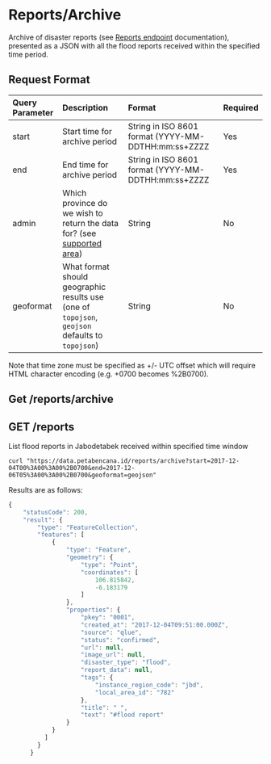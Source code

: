 # Reports/Archive

Archive of disaster reports \(see [Reports endpoint](reports.md) documentation\), presented as a JSON with all the flood reports received within the specified time period.

## Request Format

| Query Parameter | Description | Format | Required |
| :--- | :--- | :--- | :--- |
| start | Start time for archive period | String in ISO 8601 format \(YYYY-MM-DDTHH:mm:ss+ZZZZ | Yes |
| end | End time for archive period | String in ISO 8601 format \(YYYY-MM-DDTHH:mm:ss+ZZZZ | Yes |
| admin | Which province do we wish to return the data for? \(see [supported area](https://docs.petabencana.id/v/master/general/supported-area)\) | String | No |
| geoformat | What format should geographic results use \(one of `topojson`, `geojson` defaults to `topojson`\) | String | No |

Note that time zone must be specified as +/- UTC offset which will require HTML character encoding \(e.g. +0700 becomes %2B0700\).

## Get /reports/archive

## GET /reports

List flood reports in Jabodetabek received within specified time window

```text
curl "https://data.petabencana.id/reports/archive?start=2017-12-04T00%3A00%3A00%2B0700&end=2017-12-06T05%3A00%3A00%2B0700&geoformat=geojson"
```

Results are as follows:

```javascript
{
    "statusCode": 200,
    "result": {
        "type": "FeatureCollection",
        "features": [
            {
                "type": "Feature",
                "geometry": {
                    "type": "Point",
                    "coordinates": [
                        106.815842,
                        -6.183179
                    ]
                },
                "properties": {
                    "pkey": "0001",
                    "created_at": "2017-12-04T09:51:00.000Z",
                    "source": "qlue",
                    "status": "confirmed",
                    "url": null,
                    "image_url": null,
                    "disaster_type": "flood",
                    "report_data": null,
                    "tags": {
                        "instance_region_code": "jbd",
                        "local_area_id": "782"
                    },
                    "title": " ",
                    "text": "#flood report"
                }
            }
          ]
        }
      }
```

